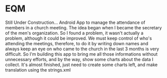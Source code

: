 # EQM

Still Under Construction... Android App to manage the attendance of members in a church meeting. The idea began when I became the secretary of the men's organization. So I found a problem, it wasn't actually a problem, although it could be improved. We must keep control of who's attending the meetings, therefore, to do it by writing down names and always keep an eye on who came to the church in the last 3 months is very difficult. So I'm building this app to bring me all those informations without unnecessary efforts, and by the way, show some charts about the data I collect. It's almost finished, just need to create some charts left, and make translation using the strings.xml
